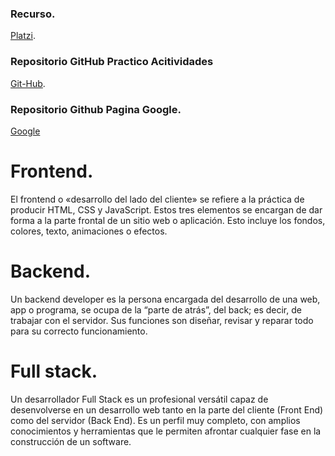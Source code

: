 ### Recurso.
[Platzi](https://platzi.com/clases/2008-html-css/31053-que-vas-a-aprender-en-este-curso/).

### Repositorio GitHub Practico Acitividades

[Git-Hub](https://github.com/sara-34/curso-definitivo-html-css-platzi).

### Repositorio Github Pagina Google.
[Google](https://github.com/sara-34/curso-practico-html-css-pagina-google)


# Frontend.

El frontend o «desarrollo del lado del cliente» se refiere a la práctica de producir HTML, CSS y JavaScript. Estos tres elementos se encargan de dar forma a la parte frontal de un sitio web o aplicación. Esto incluye los fondos, colores, texto, animaciones o efectos.

# Backend.
Un backend developer es la persona encargada del desarrollo de una web, app o programa, se ocupa de la “parte de atrás”, del back; es decir, de trabajar con el servidor. Sus funciones son diseñar, revisar y reparar todo para su correcto funcionamiento.

# Full stack.

Un desarrollador Full Stack es un profesional versátil capaz de desenvolverse en un desarrollo web tanto en la parte del cliente (Front End) como del servidor (Back End). Es un perfil muy completo, con amplios conocimientos y herramientas que le permiten afrontar cualquier fase en la construcción de un software.

